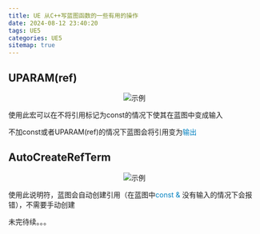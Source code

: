 ```yaml
---
title: UE 从C++写蓝图函数的一些有用的操作
date: 2024-08-12 23:40:20
tags: UE5
categories: UE5
sitemap: true
---
```


 ## UPARAM(ref)
<div align=center><img  alt="示例" src="image.png"/></div>

使用此宏可以在不将引用标记为const的情况下使其在蓝图中变成输入

不加const或者UPARAM(ref)的情况下蓝图会将引用变为<font color="#0080c0">输出</font> 

 ## AutoCreateRefTerm

 <div align=center><img  alt="示例" src="image1.png"/></div>

使用此说明符，蓝图会自动创建引用（在蓝图中<font color="#0080c0">const &</font> 没有输入的情况下会报错），不需要手动创建

未完待续。。。
